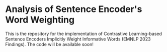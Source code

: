 # Analysis of Sentence Encoder's Word Weighting
This is the repository for the implementation of Contrastive Learning-based Sentence Encoders Implicitly Weight Informative Words (EMNLP 2023 Findings). The code will be available soon!
